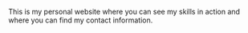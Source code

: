 This is my personal website where you can see my skills in action and where you can find my contact information.
